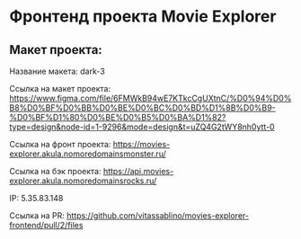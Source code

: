 # Фронтенд проекта Movie Explorer

## Макет проекта:
Название макета: dark-3 

Ссылка на макет проекта: https://www.figma.com/file/6FMWkB94wE7KTkcCgUXtnC/%D0%94%D0%B8%D0%BF%D0%BB%D0%BE%D0%BC%D0%BD%D1%8B%D0%B9-%D0%BF%D1%80%D0%BE%D0%B5%D0%BA%D1%82?type=design&node-id=1-9296&mode=design&t=uZQ4G2tWY8nh0ytt-0

Ссылка на фронт проекта: https://movies-explorer.akula.nomoredomainsmonster.ru/

Ссылка на бэк проекта: https://api.movies-explorer.akula.nomoredomainsrocks.ru/

IP: 5.35.83.148


Ссылка на PR: https://github.com/vitassablino/movies-explorer-frontend/pull/2/files